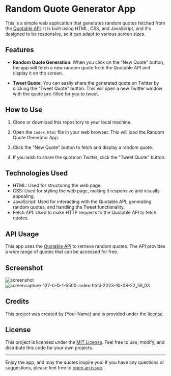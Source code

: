 # Random Quote Generator App

This is a simple web application that generates random quotes fetched from the [Quotable API](https://quotable.io/). It is built using HTML, CSS, and JavaScript, and it's designed to be responsive, so it can adapt to various screen sizes.

## Features

- **Random Quote Generation**: When you click on the "New Quote" button, the app will fetch a new random quote from the Quotable API and display it on the screen.

- **Tweet Quote**: You can easily share the generated quote on Twitter by clicking the "Tweet Quote" button. This will open a new Twitter window with the quote pre-filled for you to tweet.

## How to Use

1. Clone or download this repository to your local machine.

2. Open the `index.html` file in your web browser. This will load the Random Quote Generator App.

3. Click the "New Quote" button to fetch and display a random quote.

4. If you wish to share the quote on Twitter, click the "Tweet Quote" button.

## Technologies Used

- HTML: Used for structuring the web page.
- CSS: Used for styling the web page, making it responsive and visually appealing.
- JavaScript: Used for interacting with the Quotable API, generating random quotes, and handling the Tweet functionality.
- Fetch API: Used to make HTTP requests to the Quotable API to fetch quotes.

## API Usage

This app uses the [Quotable API](https://quotable.io/) to retrieve random quotes. The API provides a wide range of quotes that can be accessed for free.

## Screenshot

![screenshot](https://github.com/saifiimuhammad/Random-Qoute-Generator-App/assets/99310347/e4a918c2-cf1d-44e9-ab92-81bf0031273f)
![screencapture-127-0-0-1-5500-index-html-2023-10-08-22_56_03](https://github.com/saifiimuhammad/Random-Qoute-Generator-App/assets/99310347/6273373c-1f84-456d-a018-e295de8a3f22)

## Credits

This project was created by [Your Name] and is provided under the [license](LICENSE.md).

## License

This project is licensed under the [MIT License](LICENSE.md). Feel free to use, modify, and distribute this code for your own projects.

---

Enjoy the app, and may the quotes inspire you! If you have any questions or suggestions, please feel free to [open an issue](https://github.com/yourusername/random-quote-generator-app/issues).
